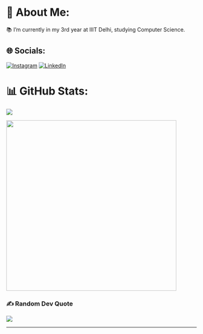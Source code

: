 # 💫 About Me:
📚 I’m currently in my 3rd year at IIIT Delhi, studying Computer Science.<br>

## 🌐 Socials:
[![Instagram](https://img.shields.io/badge/Instagram-%23E4405F.svg?logo=Instagram&logoColor=white)](https://instagram.com/ramishjamal) [![LinkedIn](https://img.shields.io/badge/LinkedIn-%230077B5.svg?logo=linkedin&logoColor=white)](https://linkedin.com/in/ramish-j-46823812a) 



# 📊 GitHub Stats:

![](https://github-readme-stats.vercel.app/api/top-langs/?username=ramishj&theme=dark&hide_border=false&include_all_commits=true&count_private=true&layout=compact)

<img src="https://wakatime.com/share/@c8e1e549-1f98-4d73-9b6d-bd1701dc34b8/08d3a6c0-a59c-4d47-8b11-917f6381c0ec.svg" height="450">

### ✍️ Random Dev Quote
![](https://quotes-github-readme.vercel.app/api?type=horizontal&theme=radical)

---

<!-- Proudly created with GPRM ( https://gprm.itsvg.in ) -->
